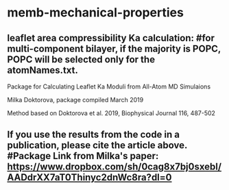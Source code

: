 # memb-mechanical-properties


leaflet area compressibility Ka calculation:
#for multi-component bilayer, if the majority is POPC, POPC will be selected only for the atomNames.txt. 
--------------------------------------------------------------------------------------
Package for Calculating Leaflet Ka Moduli from All-Atom MD Simulaions

Milka Doktorova, package compiled March 2019

Method based on Doktorova et al. 2019, Biophysical Journal 116, 487-502

If you use the results from the code in a publication, please cite the article above.
#Package Link from Milka's paper: https://www.dropbox.com/sh/0cag8x7bj0sxebl/AADdrXX7aT0Thinyc2dnWc8ra?dl=0
--------------------------------------------------------------------------------------
